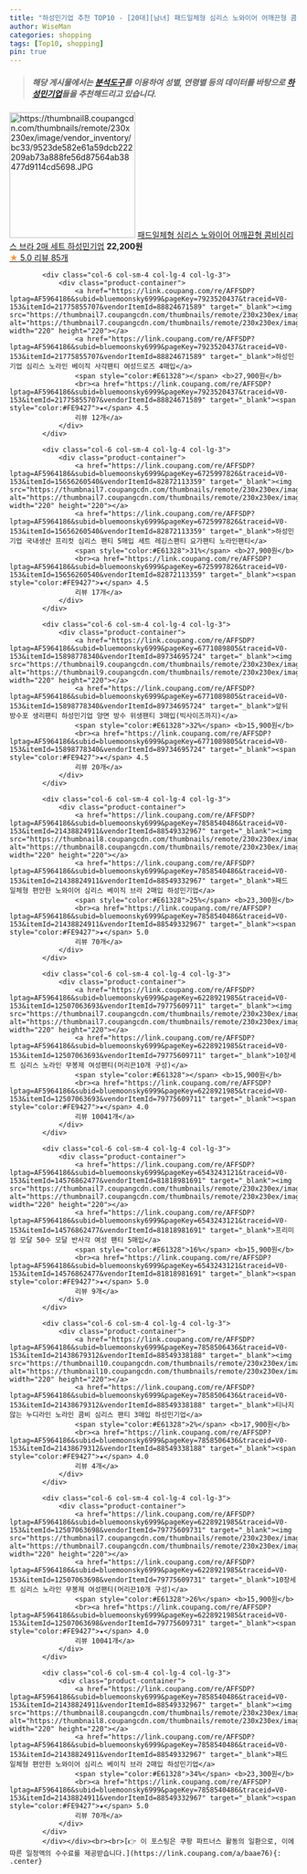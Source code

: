 ```yaml
---
title: "하성민기업 추천 TOP10 - [20대][남녀] 패드일체형 심리스 노와이어 어깨끈형 콤비심리스 브라 2매 세트 하성민기업"
author: WiseMan
categories: shopping
tags: [Top10, shopping]
pin: true
---
```


> ##### 해당 게시물에서는 [**분석도구**](https://itemscout.io/)를 이용하여 **성별**, **연령별** 등의 데이터를 바탕으로 [**하성민기업**](https://link.coupang.com/a/baae76)들을 추천해드리고 있습니다.
<div class="container"><div class="row">
            <div class="col-6 col-sm-4 col-lg-4 col-lg-3">
                <div class="product-container">
                    <a href="https://link.coupang.com/re/AFFSDP?lptag=AF5964186&subid=bluemoonsky6999&pageKey=7858548120&traceid=V0-153&itemId=21438861524&vendorItemId=88538267118" target="_blank"><img src="https://thumbnail8.coupangcdn.com/thumbnails/remote/230x230ex/image/vendor_inventory/bc33/9523de582e61a59dcb222209ab73a888fe56d87564ab38477d9114cd5698.JPG" alt="https://thumbnail8.coupangcdn.com/thumbnails/remote/230x230ex/image/vendor_inventory/bc33/9523de582e61a59dcb222209ab73a888fe56d87564ab38477d9114cd5698.JPG" width="220" height="220"></a>
                    <a href="https://link.coupang.com/re/AFFSDP?lptag=AF5964186&subid=bluemoonsky6999&pageKey=7858548120&traceid=V0-153&itemId=21438861524&vendorItemId=88538267118" target="_blank">패드일체형 심리스 노와이어 어깨끈형 콤비심리스 브라 2매 세트 하성민기업</a>
                    <span style="color:#E61328"></span> <b>22,200원</b>
                    <br><a href="https://link.coupang.com/re/AFFSDP?lptag=AF5964186&subid=bluemoonsky6999&pageKey=7858548120&traceid=V0-153&itemId=21438861524&vendorItemId=88538267118" target="_blank"><span style="color:#FE9427">★</span> 5.0
                    리뷰 85개</a>
                </div>
            </div>
            
            <div class="col-6 col-sm-4 col-lg-4 col-lg-3">
                <div class="product-container">
                    <a href="https://link.coupang.com/re/AFFSDP?lptag=AF5964186&subid=bluemoonsky6999&pageKey=7923520437&traceid=V0-153&itemId=21775855707&vendorItemId=88824671589" target="_blank"><img src="https://thumbnail7.coupangcdn.com/thumbnails/remote/230x230ex/image/vendor_inventory/5635/8c11bceb2ba1d57f99476ee39c79ae167f98d1d406642a6aace59898d594.png" alt="https://thumbnail7.coupangcdn.com/thumbnails/remote/230x230ex/image/vendor_inventory/5635/8c11bceb2ba1d57f99476ee39c79ae167f98d1d406642a6aace59898d594.png" width="220" height="220"></a>
                    <a href="https://link.coupang.com/re/AFFSDP?lptag=AF5964186&subid=bluemoonsky6999&pageKey=7923520437&traceid=V0-153&itemId=21775855707&vendorItemId=88824671589" target="_blank">하성민기업 심리스 노라인 베이직 사각팬티 여성드로즈 4매입</a>
                    <span style="color:#E61328"></span> <b>27,900원</b>
                    <br><a href="https://link.coupang.com/re/AFFSDP?lptag=AF5964186&subid=bluemoonsky6999&pageKey=7923520437&traceid=V0-153&itemId=21775855707&vendorItemId=88824671589" target="_blank"><span style="color:#FE9427">★</span> 4.5
                    리뷰 12개</a>
                </div>
            </div>
            
            <div class="col-6 col-sm-4 col-lg-4 col-lg-3">
                <div class="product-container">
                    <a href="https://link.coupang.com/re/AFFSDP?lptag=AF5964186&subid=bluemoonsky6999&pageKey=6725997826&traceid=V0-153&itemId=15656260540&vendorItemId=82872113359" target="_blank"><img src="https://thumbnail7.coupangcdn.com/thumbnails/remote/230x230ex/image/vendor_inventory/8723/78c55befc0b9b112f72093642ef348d9fff594b81ab277779464bd893193.JPEG" alt="https://thumbnail7.coupangcdn.com/thumbnails/remote/230x230ex/image/vendor_inventory/8723/78c55befc0b9b112f72093642ef348d9fff594b81ab277779464bd893193.JPEG" width="220" height="220"></a>
                    <a href="https://link.coupang.com/re/AFFSDP?lptag=AF5964186&subid=bluemoonsky6999&pageKey=6725997826&traceid=V0-153&itemId=15656260540&vendorItemId=82872113359" target="_blank">하성민기업 국내생산 프리컷 심리스 팬티 5매입 세트 레깅스팬티 요가팬티 노라인팬티</a>
                    <span style="color:#E61328">31%</span> <b>27,900원</b>
                    <br><a href="https://link.coupang.com/re/AFFSDP?lptag=AF5964186&subid=bluemoonsky6999&pageKey=6725997826&traceid=V0-153&itemId=15656260540&vendorItemId=82872113359" target="_blank"><span style="color:#FE9427">★</span> 4.5
                    리뷰 17개</a>
                </div>
            </div>
            
            <div class="col-6 col-sm-4 col-lg-4 col-lg-3">
                <div class="product-container">
                    <a href="https://link.coupang.com/re/AFFSDP?lptag=AF5964186&subid=bluemoonsky6999&pageKey=6771089805&traceid=V0-153&itemId=15898778340&vendorItemId=89734695724" target="_blank"><img src="https://thumbnail9.coupangcdn.com/thumbnails/remote/230x230ex/image/vendor_inventory/1535/d3dc65e0e9b9b61ec16d7eae8e6b4fa6dd36f92a5ed90c05f59bc4a1a352.JPEG" alt="https://thumbnail9.coupangcdn.com/thumbnails/remote/230x230ex/image/vendor_inventory/1535/d3dc65e0e9b9b61ec16d7eae8e6b4fa6dd36f92a5ed90c05f59bc4a1a352.JPEG" width="220" height="220"></a>
                    <a href="https://link.coupang.com/re/AFFSDP?lptag=AF5964186&subid=bluemoonsky6999&pageKey=6771089805&traceid=V0-153&itemId=15898778340&vendorItemId=89734695724" target="_blank">앞뒤 방수포 생리팬티 하성민기업 양면 방수 위생팬티 3매입(빅사이즈까지)</a>
                    <span style="color:#E61328">32%</span> <b>15,900원</b>
                    <br><a href="https://link.coupang.com/re/AFFSDP?lptag=AF5964186&subid=bluemoonsky6999&pageKey=6771089805&traceid=V0-153&itemId=15898778340&vendorItemId=89734695724" target="_blank"><span style="color:#FE9427">★</span> 4.5
                    리뷰 20개</a>
                </div>
            </div>
            
            <div class="col-6 col-sm-4 col-lg-4 col-lg-3">
                <div class="product-container">
                    <a href="https://link.coupang.com/re/AFFSDP?lptag=AF5964186&subid=bluemoonsky6999&pageKey=7858540486&traceid=V0-153&itemId=21438824911&vendorItemId=88549332967" target="_blank"><img src="https://thumbnail8.coupangcdn.com/thumbnails/remote/230x230ex/image/vendor_inventory/beea/705af0de21e69c83422bc2d3d189ab4ef1d9184fb889eded6d557ba169b5.png" alt="https://thumbnail8.coupangcdn.com/thumbnails/remote/230x230ex/image/vendor_inventory/beea/705af0de21e69c83422bc2d3d189ab4ef1d9184fb889eded6d557ba169b5.png" width="220" height="220"></a>
                    <a href="https://link.coupang.com/re/AFFSDP?lptag=AF5964186&subid=bluemoonsky6999&pageKey=7858540486&traceid=V0-153&itemId=21438824911&vendorItemId=88549332967" target="_blank">패드 일체형 편안한 노와이어 심리스 베이직 브라 2매입 하성민기업</a>
                    <span style="color:#E61328">25%</span> <b>23,300원</b>
                    <br><a href="https://link.coupang.com/re/AFFSDP?lptag=AF5964186&subid=bluemoonsky6999&pageKey=7858540486&traceid=V0-153&itemId=21438824911&vendorItemId=88549332967" target="_blank"><span style="color:#FE9427">★</span> 5.0
                    리뷰 70개</a>
                </div>
            </div>
            
            <div class="col-6 col-sm-4 col-lg-4 col-lg-3">
                <div class="product-container">
                    <a href="https://link.coupang.com/re/AFFSDP?lptag=AF5964186&subid=bluemoonsky6999&pageKey=6228921985&traceid=V0-153&itemId=12507063693&vendorItemId=79775609711" target="_blank"><img src="https://thumbnail7.coupangcdn.com/thumbnails/remote/230x230ex/image/vendor_inventory/5dcc/9a528ff32785a4b28ca3213fdd3dacae2aff2204f4a5244ebea7b3619867.jpg" alt="https://thumbnail7.coupangcdn.com/thumbnails/remote/230x230ex/image/vendor_inventory/5dcc/9a528ff32785a4b28ca3213fdd3dacae2aff2204f4a5244ebea7b3619867.jpg" width="220" height="220"></a>
                    <a href="https://link.coupang.com/re/AFFSDP?lptag=AF5964186&subid=bluemoonsky6999&pageKey=6228921985&traceid=V0-153&itemId=12507063693&vendorItemId=79775609711" target="_blank">10장세트 심리스 노라인 무봉제 여성팬티(머리끈10개 구성)</a>
                    <span style="color:#E61328"></span> <b>15,900원</b>
                    <br><a href="https://link.coupang.com/re/AFFSDP?lptag=AF5964186&subid=bluemoonsky6999&pageKey=6228921985&traceid=V0-153&itemId=12507063693&vendorItemId=79775609711" target="_blank"><span style="color:#FE9427">★</span> 4.0
                    리뷰 10041개</a>
                </div>
            </div>
            
            <div class="col-6 col-sm-4 col-lg-4 col-lg-3">
                <div class="product-container">
                    <a href="https://link.coupang.com/re/AFFSDP?lptag=AF5964186&subid=bluemoonsky6999&pageKey=6543243121&traceid=V0-153&itemId=14576862477&vendorItemId=81818981691" target="_blank"><img src="https://thumbnail7.coupangcdn.com/thumbnails/remote/230x230ex/image/vendor_inventory/185b/b2b272fc7585e2ead1f314dab0b4607c28f0ae02fb474186e98df5d5e104.JPEG" alt="https://thumbnail7.coupangcdn.com/thumbnails/remote/230x230ex/image/vendor_inventory/185b/b2b272fc7585e2ead1f314dab0b4607c28f0ae02fb474186e98df5d5e104.JPEG" width="220" height="220"></a>
                    <a href="https://link.coupang.com/re/AFFSDP?lptag=AF5964186&subid=bluemoonsky6999&pageKey=6543243121&traceid=V0-153&itemId=14576862477&vendorItemId=81818981691" target="_blank">프리미엄 모달 50수 모달 반사각 여성 팬티 5매입</a>
                    <span style="color:#E61328">16%</span> <b>15,900원</b>
                    <br><a href="https://link.coupang.com/re/AFFSDP?lptag=AF5964186&subid=bluemoonsky6999&pageKey=6543243121&traceid=V0-153&itemId=14576862477&vendorItemId=81818981691" target="_blank"><span style="color:#FE9427">★</span> 5.0
                    리뷰 9개</a>
                </div>
            </div>
            
            <div class="col-6 col-sm-4 col-lg-4 col-lg-3">
                <div class="product-container">
                    <a href="https://link.coupang.com/re/AFFSDP?lptag=AF5964186&subid=bluemoonsky6999&pageKey=7858506436&traceid=V0-153&itemId=21438679312&vendorItemId=88549338188" target="_blank"><img src="https://thumbnail10.coupangcdn.com/thumbnails/remote/230x230ex/image/vendor_inventory/11a0/6f7df964c26998667b584337e6062d16b40155f1ea8caee37f172f1e453c.JPG" alt="https://thumbnail10.coupangcdn.com/thumbnails/remote/230x230ex/image/vendor_inventory/11a0/6f7df964c26998667b584337e6062d16b40155f1ea8caee37f172f1e453c.JPG" width="220" height="220"></a>
                    <a href="https://link.coupang.com/re/AFFSDP?lptag=AF5964186&subid=bluemoonsky6999&pageKey=7858506436&traceid=V0-153&itemId=21438679312&vendorItemId=88549338188" target="_blank">티나지 않는 누디라인 노라인 콤비 심리스 팬티 3매입 하성민기업</a>
                    <span style="color:#E61328">2%</span> <b>17,900원</b>
                    <br><a href="https://link.coupang.com/re/AFFSDP?lptag=AF5964186&subid=bluemoonsky6999&pageKey=7858506436&traceid=V0-153&itemId=21438679312&vendorItemId=88549338188" target="_blank"><span style="color:#FE9427">★</span> 4.0
                    리뷰 4개</a>
                </div>
            </div>
            
            <div class="col-6 col-sm-4 col-lg-4 col-lg-3">
                <div class="product-container">
                    <a href="https://link.coupang.com/re/AFFSDP?lptag=AF5964186&subid=bluemoonsky6999&pageKey=6228921985&traceid=V0-153&itemId=12507063698&vendorItemId=79775609731" target="_blank"><img src="https://thumbnail7.coupangcdn.com/thumbnails/remote/230x230ex/image/vendor_inventory/44e3/cb6d7e7c7778b8b6b06351b1427e263e60ebce4f5562f8f535663440255b.jpg" alt="https://thumbnail7.coupangcdn.com/thumbnails/remote/230x230ex/image/vendor_inventory/44e3/cb6d7e7c7778b8b6b06351b1427e263e60ebce4f5562f8f535663440255b.jpg" width="220" height="220"></a>
                    <a href="https://link.coupang.com/re/AFFSDP?lptag=AF5964186&subid=bluemoonsky6999&pageKey=6228921985&traceid=V0-153&itemId=12507063698&vendorItemId=79775609731" target="_blank">10장세트 심리스 노라인 무봉제 여성팬티(머리끈10개 구성)</a>
                    <span style="color:#E61328">26%</span> <b>15,900원</b>
                    <br><a href="https://link.coupang.com/re/AFFSDP?lptag=AF5964186&subid=bluemoonsky6999&pageKey=6228921985&traceid=V0-153&itemId=12507063698&vendorItemId=79775609731" target="_blank"><span style="color:#FE9427">★</span> 4.0
                    리뷰 10041개</a>
                </div>
            </div>
            
            <div class="col-6 col-sm-4 col-lg-4 col-lg-3">
                <div class="product-container">
                    <a href="https://link.coupang.com/re/AFFSDP?lptag=AF5964186&subid=bluemoonsky6999&pageKey=7858540486&traceid=V0-153&itemId=21438824911&vendorItemId=88549332967" target="_blank"><img src="https://thumbnail8.coupangcdn.com/thumbnails/remote/230x230ex/image/vendor_inventory/beea/705af0de21e69c83422bc2d3d189ab4ef1d9184fb889eded6d557ba169b5.png" alt="https://thumbnail8.coupangcdn.com/thumbnails/remote/230x230ex/image/vendor_inventory/beea/705af0de21e69c83422bc2d3d189ab4ef1d9184fb889eded6d557ba169b5.png" width="220" height="220"></a>
                    <a href="https://link.coupang.com/re/AFFSDP?lptag=AF5964186&subid=bluemoonsky6999&pageKey=7858540486&traceid=V0-153&itemId=21438824911&vendorItemId=88549332967" target="_blank">패드 일체형 편안한 노와이어 심리스 베이직 브라 2매입 하성민기업</a>
                    <span style="color:#E61328">34%</span> <b>23,300원</b>
                    <br><a href="https://link.coupang.com/re/AFFSDP?lptag=AF5964186&subid=bluemoonsky6999&pageKey=7858540486&traceid=V0-153&itemId=21438824911&vendorItemId=88549332967" target="_blank"><span style="color:#FE9427">★</span> 5.0
                    리뷰 70개</a>
                </div>
            </div>
            </div></div><br><br>[👉 이 포스팅은 쿠팡 파트너스 활동의 일환으로, 이에 따른 일정액의 수수료를 제공받습니다.](https://link.coupang.com/a/baae76){: .center}